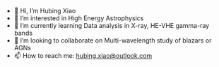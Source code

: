 - 👋 Hi, I’m Hubing Xiao
- 👀 I’m interested in High Energy Astrophysics
- 🌱 I’m currently learning Data analysis in X-ray, HE-VHE gamma-ray bands
- 💞️ I’m looking to collaborate on Multi-wavelength study of blazars or AGNs
- 📫 How to reach me: hubing.xiao@outlook.com


<!---
HBXiao1222/HBXiao1222 is a ✨ special ✨ repository because its `README.md` (this file) appears on your GitHub profile.
You can click the Preview link to take a look at your changes.
--->
